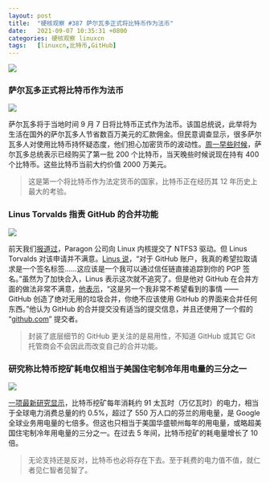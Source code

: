 ```yaml
---
layout: post
title:	"硬核观察 #387 萨尔瓦多正式将比特币作为法币"
date:	2021-09-07 10:35:31 +0800 
categories:	硬核观察 linuxcn 
tags:	[linuxcn,比特币,GitHub]
---
```



![](/Asserts/Images//attachment/album/202109/07/103101yo8lub1o61tvblbm.jpg)


### 萨尔瓦多正式将比特币作为法币


![](/Asserts/Images//attachment/album/202109/07/103117fcfe4axzfv4kr2fc.jpg)


萨尔瓦多将于当地时间 9 月 7 日将比特币正式作为法币。该国总统说，此举将为生活在国外的萨尔瓦多人节省数百万美元的汇款佣金。但民意调查显示，很多萨尔瓦多人对使用比特币持怀疑态度，他们担心加密货币的波动性。[周一早些时候](https://www.reuters.com/technology/el-salvador-buys-its-first-200-bitcoins-president-says-2021-09-06/)，萨尔瓦多总统表示已经购买了第一批 200 个比特币，当天晚些时候说现在持有 400 个比特币。这些比特币当前大约价值 2000 万美元。



> 
> 这是第一个将比特币作为法定货币的国家，比特币正在经历其 12 年历史上最大的考验。
> 
> 
> 


### Linus Torvalds 指责 GitHub 的合并功能


![](/Asserts/Images//attachment/album/202109/07/103146ees5zz011el55l17.jpg)


前天我们[报道过](/article-13754-1.html)，Paragon 公司向 Linux 内核提交了 NTFS3 驱动。但 Linus Torvalds 对该申请并不满意。[Linus 说](https://lore.kernel.org/lkml/CAHk-=whFAkqwGSNXqeN4KfNwXeCzp9-uoy69_mLExEydTajvGw@mail.gmail.com/)，“对于 GitHub 账户，我真的希望拉取请求是一个签名标签……这应该是一个我可以通过信任链直接追踪到你的 PGP 签名。”虽然为了加快合入，Linus 表示这次就不追究了。但是他对 GitHub 在合并方面的做法非常不满意，[他表示](https://lore.kernel.org/lkml/CAHk-=wjbtip559HcMG9VQLGPmkurh5Kc50y5BceL8Q8=aL0H3Q@mail.gmail.com/)，“这是另一个我非常不希望看到的事情 —— GitHub 创造了绝对无用的垃圾合并，你绝不应该使用 GitHub 的界面来合并任何东西。”他认为 GitHub 的合并提交没有适当的提交信息，并且还使用了一个假的 “[github.com](http://github.com/)” 提交者。



> 
> 封装了底层细节的 GitHub 更关注的是易用性，不知道 GitHub 或其它 Git 托管商会不会因此而改变自己的合并功能。
> 
> 
> 


### 研究称比特币挖矿耗电仅相当于美国住宅制冷年用电量的三分之一


![](/Asserts/Images//attachment/album/202109/07/103208ie22qscak27d3cgw.jpg)


[一项最新研究显示](https://www.nytimes.com/interactive/2021/09/03/climate/bitcoin-carbon-footprint-electricity.html)，比特币挖矿每年消耗约 91 太瓦时（万亿瓦时）的电力，相当于全球电力消费总量的约 0.5%，超过了 550 万人口的芬兰的用电量，是 Google 全球业务用电量的七倍多。但这也只相当于美国华盛顿州每年的用电量，或略超美国住宅制冷年用电量的三分之一。在过去 5 年间，比特币挖矿的耗电量增长了 10 倍。



> 
> 无论支持还是反对，比特币也必将存在下去。至于耗费的电力值不值，就仁者见仁智者见智了。
> 
> 
>
